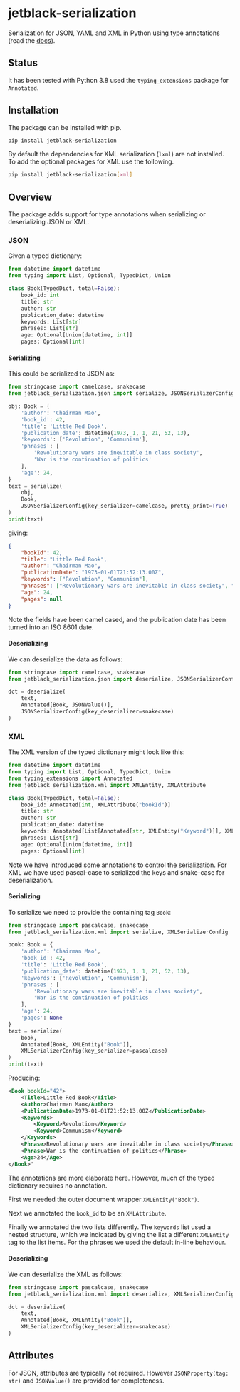 # jetblack-serialization

Serialization for JSON, YAML and XML in Python using type annotations
(read the [docs](https://rob-blackbourn.github.io/jetblack-serialization/)).

## Status

It has been tested with Python 3.8 used the `typing_extensions`
package for `Annotated`.

## Installation

The package can be installed with pip.

```bash
pip install jetblack-serialization
```

By default the dependencies for XML serialization (`lxml`) are not installed.
To add the optional packages for XML use the following.

```bash
pip install jetblack-serialization[xml]
```

## Overview

The package adds support for type annotations when serializing or deserializing
JSON or XML.

### JSON

Given a typed dictionary:

```python
from datetime import datetime
from typing import List, Optional, TypedDict, Union

class Book(TypedDict, total=False):
    book_id: int
    title: str
    author: str
    publication_date: datetime
    keywords: List[str]
    phrases: List[str]
    age: Optional[Union[datetime, int]]
    pages: Optional[int]
```

#### Serializing

This could be serialized to JSON as:

```python
from stringcase import camelcase, snakecase
from jetblack_serialization.json import serialize, JSONSerializerConfig

obj: Book = {
    'author': 'Chairman Mao',
    'book_id': 42,
    'title': 'Little Red Book',
    'publication_date': datetime(1973, 1, 1, 21, 52, 13),
    'keywords': ['Revolution', 'Communism'],
    'phrases': [
        'Revolutionary wars are inevitable in class society',
        'War is the continuation of politics'
    ],
    'age': 24,
}
text = serialize(
    obj,
    Book,
    JSONSerializerConfig(key_serializer=camelcase, pretty_print=True)
)
print(text)
```

giving:

```json
{
    "bookId": 42,
    "title": "Little Red Book",
    "author": "Chairman Mao",
    "publicationDate": "1973-01-01T21:52:13.00Z",
    "keywords": ["Revolution", "Communism"],
    "phrases": ["Revolutionary wars are inevitable in class society", "War is the continuation of politics"],
    "age": 24,
    "pages": null
}
```

Note the fields have been camel cased, and the publication date has been turned
into an ISO 8601 date.

#### Deserializing

We can deserialize the data as follows:

```python
from stringcase import camelcase, snakecase
from jetblack_serialization.json import deserialize, JSONSerializerConfig

dct = deserialize(
    text,
    Annotated[Book, JSONValue()],
    JSONSerializerConfig(key_deserializer=snakecase)
)
```

### XML

The XML version of the typed dictionary might look like this:

```python
from datetime import datetime
from typing import List, Optional, TypedDict, Union
from typing_extensions import Annotated
from jetblack_serialization.xml import XMLEntity, XMLAttribute

class Book(TypedDict, total=False):
    book_id: Annotated[int, XMLAttribute("bookId")]
    title: str
    author: str
    publication_date: datetime
    keywords: Annotated[List[Annotated[str, XMLEntity("Keyword")]], XMLEntity("Keywords")]
    phrases: List[str]
    age: Optional[Union[datetime, int]]
    pages: Optional[int]
```

Note we have introduced some annotations to control the serialization.
For XML we have used pascal-case to serialized the keys and snake-case
for deserialization.

#### Serializing

To serialize we need to provide the containing tag `Book`:

```python
from stringcase import pascalcase, snakecase
from jetblack_serialization.xml import serialize, XMLSerializerConfig

book: Book = {
    'author': 'Chairman Mao',
    'book_id': 42,
    'title': 'Little Red Book',
    'publication_date': datetime(1973, 1, 1, 21, 52, 13),
    'keywords': ['Revolution', 'Communism'],
    'phrases': [
        'Revolutionary wars are inevitable in class society',
        'War is the continuation of politics'
    ],
    'age': 24,
    'pages': None
}
text = serialize(
    book,
    Annotated[Book, XMLEntity("Book")],
    XMLSerializerConfig(key_serializer=pascalcase)
)
print(text)
```

Producing:

```xml
<Book bookId="42">
    <Title>Little Red Book</Title>
    <Author>Chairman Mao</Author>
    <PublicationDate>1973-01-01T21:52:13.00Z</PublicationDate>
    <Keywords>
        <Keyword>Revolution</Keyword>
        <Keyword>Communism</Keyword>
    </Keywords>
    <Phrase>Revolutionary wars are inevitable in class society</Phrase>
    <Phrase>War is the continuation of politics</Phrase>
    <Age>24</Age>
</Book>'
```

The annotations are more elaborate here. However, much of the typed dictionary
requires no annotation.

First we needed the outer document wrapper `XMLEntity("Book")`.

Next we annotated the `book_id` to be an `XMLAttribute`.

Finally we annotated the two lists differently. The `keywords` list used
a nested structure, which we indicated by giving the list a different
`XMLEntity` tag to the list items. For the phrases we used the default
in-line behaviour.

#### Deserializing

We can deserialize the XML as follows:

```python
from stringcase import pascalcase, snakecase
from jetblack_serialization.xml import deserialize, XMLSerializerConfig

dct = deserialize(
    text,
    Annotated[Book, XMLEntity("Book")],
    XMLSerializerConfig(key_deserializer=snakecase)
)
```

## Attributes

For JSON, attributes are typically not required. However
`JSONProperty(tag: str)` and `JSONValue()` are provided for
completeness.

